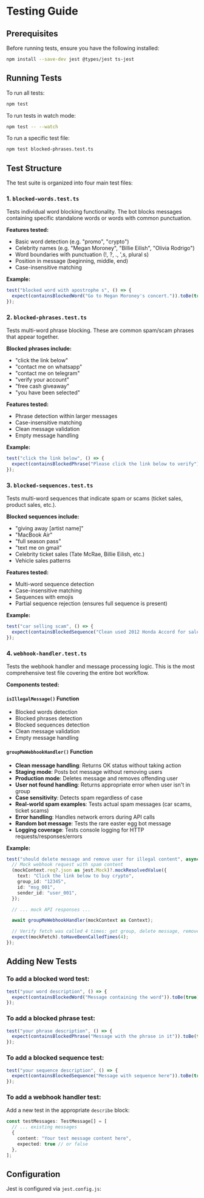 # Testing Guide

## Prerequisites

Before running tests, ensure you have the following installed:

```bash
npm install --save-dev jest @types/jest ts-jest
```

## Running Tests

To run all tests:

```bash
npm test
```

To run tests in watch mode:

```bash
npm test -- --watch
```

To run a specific test file:

```bash
npm test blocked-phrases.test.ts
```

## Test Structure

The test suite is organized into four main test files:

### 1. `blocked-words.test.ts`

Tests individual word blocking functionality. The bot blocks messages containing specific standalone words or words with common punctuation.

**Features tested:**
- Basic word detection (e.g. "promo", "crypto")
- Celebrity names (e.g. "Megan Moroney", "Billie Eilish", "Olivia Rodrigo")
- Word boundaries with punctuation (!, ?, ., ',s, plural s)
- Position in message (beginning, middle, end)
- Case-insensitive matching

**Example:**
```typescript
test("blocked word with apostrophe s", () => {
  expect(containsBlockedWord("Go to Megan Moroney's concert.")).toBe(true);
});
```

### 2. `blocked-phrases.test.ts`

Tests multi-word phrase blocking. These are common spam/scam phrases that appear together.

**Blocked phrases include:**
- "click the link below"
- "contact me on whatsapp"
- "contact me on telegram"
- "verify your account"
- "free cash giveaway"
- "you have been selected"

**Features tested:**
- Phrase detection within larger messages
- Case-insensitive matching
- Clean message validation
- Empty message handling

**Example:**
```typescript
test("click the link below", () => {
  expect(containsBlockedPhrase("Please click the link below to verify")).toBe(true);
});
```

### 3. `blocked-sequences.test.ts`

Tests multi-word sequences that indicate spam or scams (ticket sales, product sales, etc.).

**Blocked sequences include:**
- "giving away [artist name]"
- "MacBook Air"
- "full season pass"
- "text me on gmail"
- Celebrity ticket sales (Tate McRae, Billie Eilish, etc.)
- Vehicle sales patterns

**Features tested:**
- Multi-word sequence detection
- Case-insensitive matching
- Sequences with emojis
- Partial sequence rejection (ensures full sequence is present)

**Example:**
```typescript
test("car selling scam", () => {
  expect(containsBlockedSequence("Clean used 2012 Honda Accord for sale for $3000.")).toBe(true);
});
```

### 4. `webhook-handler.test.ts`

Tests the webhook handler and message processing logic. This is the most comprehensive test file covering the entire bot workflow.

**Components tested:**

#### `isIllegalMessage()` Function
- Blocked words detection
- Blocked phrases detection
- Blocked sequences detection
- Clean message validation
- Empty message handling

#### `groupMeWebhookHandler()` Function
- **Clean message handling**: Returns OK status without taking action
- **Staging mode**: Posts bot message without removing users
- **Production mode**: Deletes message and removes offending user
- **User not found handling**: Returns appropriate error when user isn't in group
- **Case sensitivity**: Detects spam regardless of case
- **Real-world spam examples**: Tests actual spam messages (car scams, ticket scams)
- **Error handling**: Handles network errors during API calls
- **Random bot message**: Tests the rare easter egg bot message
- **Logging coverage**: Tests console logging for HTTP requests/responses/errors

**Example:**
```typescript
test("should delete message and remove user for illegal content", async () => {
  // Mock webhook request with spam content
  (mockContext.req?.json as jest.Mock)?.mockResolvedValue({
    text: "Click the link below to buy crypto",
    group_id: "12345",
    id: "msg_001",
    sender_id: "user_001",
  });

  // ... mock API responses ...

  await groupMeWebhookHandler(mockContext as Context);

  // Verify fetch was called 4 times: get group, delete message, remove user x2
  expect(mockFetch).toHaveBeenCalledTimes(4);
});
```

## Adding New Tests

### To add a blocked word test:

```typescript
test("your word description", () => {
  expect(containsBlockedWord("Message containing the word")).toBe(true);
});
```

### To add a blocked phrase test:

```typescript
test("your phrase description", () => {
  expect(containsBlockedPhrase("Message with the phrase in it")).toBe(true);
});
```

### To add a blocked sequence test:

```typescript
test("your sequence description", () => {
  expect(containsBlockedSequence("Message with sequence here")).toBe(true);
});
```

### To add a webhook handler test:

Add a new test in the appropriate `describe` block:

```typescript
const testMessages: TestMessage[] = [
  // ... existing messages
  { 
    content: "Your test message content here", 
    expected: true // or false
  },
];
```

## Configuration

Jest is configured via `jest.config.js`: